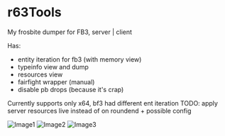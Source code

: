 # r63Tools

My frosbite dumper for FB3, server | client

Has:
- entity iteration for fb3 (with memory view)
- typeinfo view and dump
- resources view
- fairfight wrapper (manual)
- disable pb drops (because it's crap)

Currently supports only x64, bf3 had different ent iteration
TODO: apply server resources live instead of on roundend + possible config

![Image1](https://github.com/user-attachments/assets/aa19c35a-f185-4703-9030-243d228c33af)
![Image2](https://github.com/user-attachments/assets/89babea4-617d-4296-b887-70af00ca0407)
![Image3](https://github.com/user-attachments/assets/a136bdc1-761b-4c7b-a9c9-fa7cd8b34c91)
